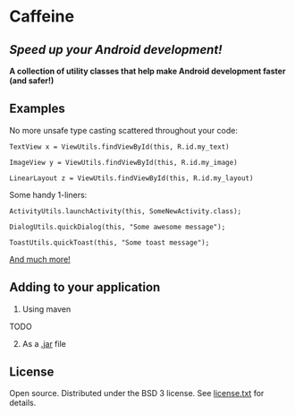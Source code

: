 # Caffeine 
## _Speed up your Android development!_

**A collection of utility classes that help make Android development faster (and safer!)**

## Examples

No more unsafe type casting scattered throughout your code:

`TextView x = ViewUtils.findViewById(this, R.id.my_text)`

`ImageView y = ViewUtils.findViewById(this, R.id.my_image)`

`LinearLayout z = ViewUtils.findViewById(this, R.id.my_layout)`




Some handy 1-liners:

`ActivityUtils.launchActivity(this, SomeNewActivity.class);`

`DialogUtils.quickDialog(this, "Some awesome message");`

`ToastUtils.quickToast(this, "Some toast message");`

[And much more!](http://percolate.github.io/caffeine/)


## Adding to your application

1.  Using maven

   TODO

2.  As a [.jar](https://github.com/percolate/caffeine/tree/master/distribution) file

## License

Open source.  Distributed under the BSD 3 license.  See [license.txt](https://github.com/percolate/caffeine/blob/master/license.txt) for details.

